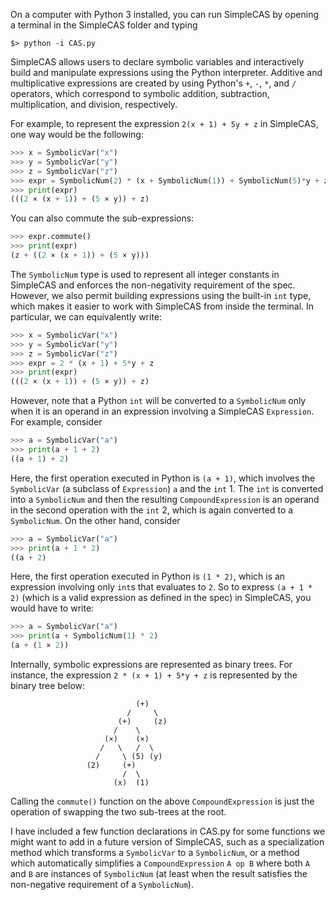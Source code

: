 On a computer with Python 3 installed, you can run SimpleCAS by opening a terminal in the SimpleCAS folder and typing

```console
$> python -i CAS.py
```

SimpleCAS allows users to declare symbolic variables and interactively build and manipulate expressions using the Python interpreter. Additive and multiplicative expressions are created by using Python's `+`, `-`, `*`, and `/` operators, which correspond to symbolic addition, subtraction, multiplication, and division, respectively. 

For example, to represent the expression `2(x + 1) + 5y + z` in SimpleCAS, one way would be the following:

```python
>>> x = SymbolicVar("x")
>>> y = SymbolicVar("y")
>>> z = SymbolicVar("z")
>>> expr = SymbolicNum(2) * (x + SymbolicNum(1)) + SymbolicNum(5)*y + z
>>> print(expr)
(((2 × (x + 1)) + (5 × y)) + z)
```

You can also commute the sub-expressions:

```python
>>> expr.commute()
>>> print(expr)
(z + ((2 × (x + 1)) + (5 × y)))
```

The `SymbolicNum` type is used to represent all integer constants in SimpleCAS and enforces the non-negativity requirement of the spec. However, we also permit building expressions using the built-in `int` type, which makes it easier to work with SimpleCAS from inside the terminal. In particular, we can equivalently write:

```python
>>> x = SymbolicVar("x")
>>> y = SymbolicVar("y")
>>> z = SymbolicVar("z")
>>> expr = 2 * (x + 1) + 5*y + z
>>> print(expr)
(((2 × (x + 1)) + (5 × y)) + z)
```

However, note that a Python `int` will be converted to a `SymbolicNum` only when it is an operand in an expression involving a SimpleCAS `Expression`. For example, consider

```python
>>> a = SymbolicVar("a")
>>> print(a + 1 + 2)
((a + 1) + 2)
```

Here, the first operation executed in Python is `(a + 1)`, which involves the `SymbolicVar` (a subclass of `Expression`) `a` and the `int` 1. The `int` is converted into a `SymbolicNum` and then the resulting `CompoundExpression` is an operand in the second operation with the `int` 2, which is again converted to a `SymbolicNum`. On the other hand, consider

```python
>>> a = SymbolicVar("a")
>>> print(a + 1 * 2)
((a + 2)
```

Here, the first operation executed in Python is `(1 * 2)`, which is an expression involving only `int`s that evaluates to `2`. So to express `(a + 1 * 2)` (which is a valid expression as defined in the spec) in SimpleCAS, you would have to write:

```python
>>> a = SymbolicVar("a")
>>> print(a + SymbolicNum(1) * 2)
(a + (1 × 2))
```

Internally, symbolic expressions are represented as binary trees. For instance, the expression 
`2 * (x + 1) + 5*y + z` is represented by the binary tree below:

                                (+)
                              /     \
                            (+)     (z)
                           /    \
                         (×)    (×)
                        /   \   /  \
                       /     \ (5) (y)
                     (2)     (+)
                             /  \
                           (x)  (1)


Calling the `commute()` function on the above `CompoundExpression` is just the operation of swapping the two sub-trees at the root.

I have included a few function declarations in CAS.py for some functions we might want to add in a future version of SimpleCAS, such as a 
specialization method which transforms a `SymbolicVar` to a `SymbolicNum`, or a method which automatically simplifies a `CompoundExpression` 
`A op B` where both `A` and `B` are instances of `SymbolicNum` (at least when the result satisfies the non-negative requirement of a `SymbolicNum`).
